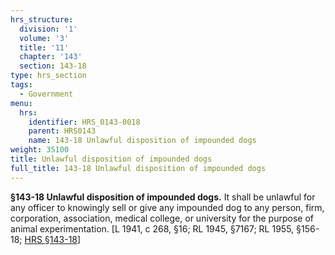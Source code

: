 ```yaml
---
hrs_structure:
  division: '1'
  volume: '3'
  title: '11'
  chapter: '143'
  section: 143-18
type: hrs_section
tags:
  - Government
menu:
  hrs:
    identifier: HRS_0143-0018
    parent: HRS0143
    name: 143-18 Unlawful disposition of impounded dogs
weight: 35100
title: Unlawful disposition of impounded dogs
full_title: 143-18 Unlawful disposition of impounded dogs
---
```

**§143-18 Unlawful disposition of impounded dogs.** It shall be unlawful for any officer to knowingly sell or give any impounded dog to any person, firm, corporation, association, medical college, or university for the purpose of animal experimentation. [L 1941, c 268, §16; RL 1945, §7167; RL 1955, §156-18; [HRS §143-18](/title-11/chapter-143/section-143-18/)]